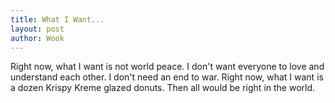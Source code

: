 ```yaml
---
title: What I Want...
layout: post
author: Wook
---
```

Right now, what I want is not world peace. I don't want everyone to love and understand
each other. I don't need an end to war. Right now, what I want is a dozen Krispy Kreme
glazed donuts. Then all would be right in the world.